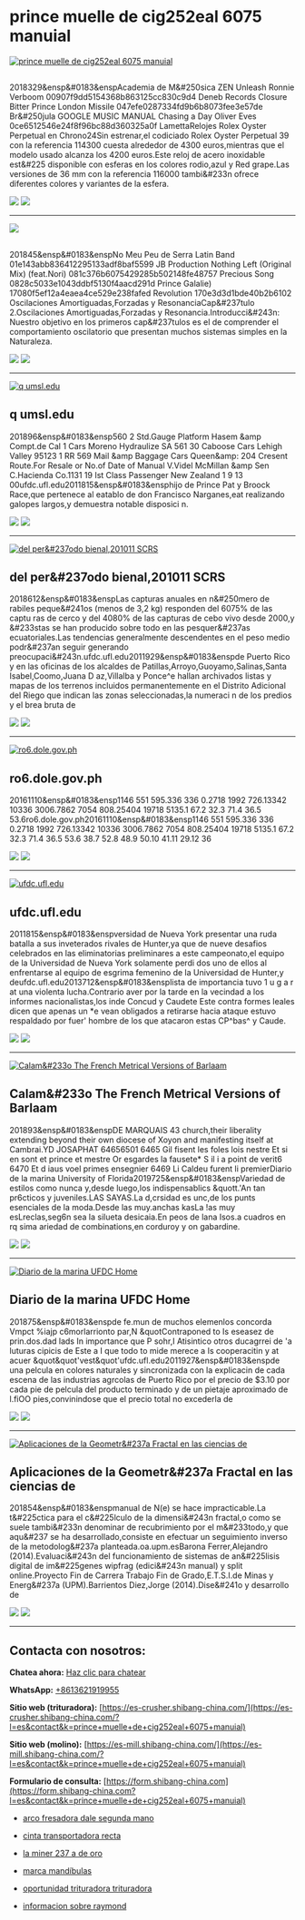 # prince muelle de cig252eal 6075 manuial

<a href="https://swt.shibang-china.com/?l=es&img&k=prince+muelle+de+cig252eal+6075+manuial" target="_blank">![prince muelle de cig252eal 6075 manuial](http://static.shibang-china.com/all-800x300/1389.jpg)</a>

## 
2018329&ensp&#0183&enspAcademia de M&#250sica ZEN Unleash Ronnie Verboom 00907f9dd5154368b863125cc830c9d4 Deneb Records Closure Bitter Prince London Missile 047efe0287334fd9b6b8073fee3e57de Br&#250jula GOOGLE MUSIC MANUAL Chasing a Day Oliver Eves 0ce6512546e24f8f96bc88d360325a0f LamettaRelojes Rolex Oyster Perpetual en Chrono24Sin estrenar,el codiciado Rolex Oyster Perpetual 39 con la referencia 114300 cuesta alrededor de 4300 euros,mientras que el modelo usado alcanza los 4200 euros.Este reloj de acero inoxidable est&#225 disponible con esferas en los colores rodio,azul y Red grape.Las versiones de 36 mm con la referencia 116000 tambi&#233n ofrece diferentes colores y variantes de la esfera.


<a href="https://whatsapp.shibangsoft.com/WhatsApp.php" target="_blank" title="WhatsApp">![](http://static.shibang-china.com/icon/whatsapp.png)</a> <a href="https://swt.shibang-china.com/?l=es&icon&k=prince+muelle+de+cig252eal+6075+manuial" target="_blank">![](http://static.shibang-china.com/icon/chat-es.png)</a>

---

<a href="https://swt.shibang-china.com/?l=es&img&k=prince+muelle+de+cig252eal+6075+manuial" target="_blank">![](http://static.shibang-china.com/all-800x300/416.jpg)</a>

## 
201845&ensp&#0183&enspNo Meu Peu de Serra Latin Band 01e143abb836412295133adf8baf5599 JB Production Nothing Left (Original Mix) (feat.Nori) 081c376b6075429285b502148fe48757 Precious Song 0828c5033e1043ddbf5130f4aacd291d Prince Galalie) 17080f5ef12a4eaea4ce529e238fafed Revolution 170e3d3d1bde40b2b6102 Oscilaciones Amortiguadas,Forzadas y ResonanciaCap&#237tulo 2.Oscilaciones Amortiguadas,Forzadas y Resonancia.Introducci&#243n: Nuestro objetivo en los primeros cap&#237tulos es el de comprender el comportamiento oscilatorio que presentan muchos sistemas simples en la Naturaleza.


<a href="https://whatsapp.shibangsoft.com/WhatsApp.php" target="_blank" title="WhatsApp">![](http://static.shibang-china.com/icon/whatsapp.png)</a> <a href="https://swt.shibang-china.com/?l=es&icon&k=prince+muelle+de+cig252eal+6075+manuial" target="_blank">![](http://static.shibang-china.com/icon/chat-es.png)</a>

---

<a href="https://swt.shibang-china.com/?l=es&img&k=prince+muelle+de+cig252eal+6075+manuial" target="_blank">![q umsl.edu](http://static.shibang-china.com/all-800x300/361.jpg)</a>

## q umsl.edu
201896&ensp&#0183&ensp560 2 Std.Gauge Platform Hasem &amp Compt.de Cal 1 Cars Moreno Hydraulize SA 561 30 Caboose Cars Lehigh Valley 95123 1 RR 569 Mail &amp Baggage Cars Queen&amp: 204 Cresent Route.For Resale or No.of Date of Manual V.Videl McMillan &amp Sen C.Hacienda Co.1131 19 Ist Class Passenger New Zealand 1 9 13 00ufdc.ufl.edu2011815&ensp&#0183&ensphijo de Prince Pat y Broock Race,que pertenece al eatablo de don Francisco Narganes,eat realizando galopes largos,y demuestra notable disposici n.


<a href="https://whatsapp.shibangsoft.com/WhatsApp.php" target="_blank" title="WhatsApp">![](http://static.shibang-china.com/icon/whatsapp.png)</a> <a href="https://swt.shibang-china.com/?l=es&icon&k=prince+muelle+de+cig252eal+6075+manuial" target="_blank">![](http://static.shibang-china.com/icon/chat-es.png)</a>

---

<a href="https://swt.shibang-china.com/?l=es&img&k=prince+muelle+de+cig252eal+6075+manuial" target="_blank">![del per&#237odo bienal,201011 SCRS](http://static.shibang-china.com/all-800x300/451.jpg)</a>

## del per&#237odo bienal,201011 SCRS
2018612&ensp&#0183&enspLas capturas anuales en n&#250mero de rabiles peque&#241os (menos de 3,2 kg) responden del 6075% de las captu ras de cerco y del 4080% de las capturas de cebo vivo desde 2000,y &#233stas se han producido sobre todo en las pesquer&#237as ecuatoriales.Las tendencias generalmente descendentes en el peso medio podr&#237an seguir generando preocupaci&#243n.ufdc.ufl.edu2011929&ensp&#0183&enspde Puerto Rico y en las oficinas de los alcaldes de Patillas,Arroyo,Guoyamo,Salinas,Santa Isabel,Coomo,Juana D az,Villalba y Ponce^e hallan archivados listas y mapas de los terrenos incluidos permanentemente en el Distrito Adicional del Riego que indican las zonas seleccionadas,la numeraci n de los predios y el brea bruta de


<a href="https://whatsapp.shibangsoft.com/WhatsApp.php" target="_blank" title="WhatsApp">![](http://static.shibang-china.com/icon/whatsapp.png)</a> <a href="https://swt.shibang-china.com/?l=es&icon&k=prince+muelle+de+cig252eal+6075+manuial" target="_blank">![](http://static.shibang-china.com/icon/chat-es.png)</a>

---

<a href="https://swt.shibang-china.com/?l=es&img&k=prince+muelle+de+cig252eal+6075+manuial" target="_blank">![ro6.dole.gov.ph](http://static.shibang-china.com/all-800x300/426.jpg)</a>

## ro6.dole.gov.ph
20161110&ensp&#0183&ensp1146 551 595.336 336 0.2718 1992 726.13342 10336 3006.7862 7054 808.25404 19718 5135.1 67.2 32.3 71.4 36.5 53.6ro6.dole.gov.ph20161110&ensp&#0183&ensp1146 551 595.336 336 0.2718 1992 726.13342 10336 3006.7862 7054 808.25404 19718 5135.1 67.2 32.3 71.4 36.5 53.6 38.7 52.8 48.9 50.10 41.11 29.12 36


<a href="https://whatsapp.shibangsoft.com/WhatsApp.php" target="_blank" title="WhatsApp">![](http://static.shibang-china.com/icon/whatsapp.png)</a> <a href="https://swt.shibang-china.com/?l=es&icon&k=prince+muelle+de+cig252eal+6075+manuial" target="_blank">![](http://static.shibang-china.com/icon/chat-es.png)</a>

---

<a href="https://swt.shibang-china.com/?l=es&img&k=prince+muelle+de+cig252eal+6075+manuial" target="_blank">![ufdc.ufl.edu](http://static.shibang-china.com/all-800x300/615.jpg)</a>

## ufdc.ufl.edu
2011815&ensp&#0183&enspversidad de Nueva York presentar una ruda batalla a sus inveterados rivales de Hunter,ya que de nueve desafios celebrados en las eliminatorias preliminares a este campeonato,el equipo de la Universidad de Nueva York solamente perdi dos uno de ellos al enfrentarse al equipo de esgrima femenino de la Universidad de Hunter,y deufdc.ufl.edu2013712&ensp&#0183&ensplista de importancia tuvo 1 u g a r at una violenta lucha.Contrario aver por la tarde en la vecindad a los informes nacionalistas,los inde Concud y Caudete Este contra formes leales dicen que apenas un *e vean obligados a retirarse hacia ataque estuvo respaldado por fuer' hombre de los que atacaron estas CP^bas^ y Caude.


<a href="https://whatsapp.shibangsoft.com/WhatsApp.php" target="_blank" title="WhatsApp">![](http://static.shibang-china.com/icon/whatsapp.png)</a> <a href="https://swt.shibang-china.com/?l=es&icon&k=prince+muelle+de+cig252eal+6075+manuial" target="_blank">![](http://static.shibang-china.com/icon/chat-es.png)</a>

---

<a href="https://swt.shibang-china.com/?l=es&img&k=prince+muelle+de+cig252eal+6075+manuial" target="_blank">![Calam&#233o The French Metrical Versions of Barlaam](http://static.shibang-china.com/all-800x300/1092.jpg)</a>

## Calam&#233o The French Metrical Versions of Barlaam
201893&ensp&#0183&enspDE MARQUAIS 43 church,their liberality extending beyond their own diocese of Xoyon and manifesting itself at Cambrai.YD JOSAPHAT 64656501 6465 Gil fisent les foles lois nestre Et si en sont et prince et mestre Or esgardes la fausete* S il i a point de verit6 6470 Et d iaus voel primes ensegnier 6469 Li Caldeu furent li premierDiario de la marina University of Florida2019725&ensp&#0183&enspVariedad de estilos como nunca y,desde luego,los indispensablics &quott.'An tan pr6cticos y juveniles.LAS SAYAS.La d,crsidad es unc,de los punts esenciales de la moda.Desde las muy.anchas kasLa !as muy esLreclas,seg6n sea la silueta desicaia.En peos de lana Isos.a cuadros en rq sima ariedad de combinations,en corduroy y on gabardine.


<a href="https://whatsapp.shibangsoft.com/WhatsApp.php" target="_blank" title="WhatsApp">![](http://static.shibang-china.com/icon/whatsapp.png)</a> <a href="https://swt.shibang-china.com/?l=es&icon&k=prince+muelle+de+cig252eal+6075+manuial" target="_blank">![](http://static.shibang-china.com/icon/chat-es.png)</a>

---

<a href="https://swt.shibang-china.com/?l=es&img&k=prince+muelle+de+cig252eal+6075+manuial" target="_blank">![Diario de la marina UFDC Home](http://static.shibang-china.com/all-800x300/1450.jpg)</a>

## Diario de la marina UFDC Home
201875&ensp&#0183&enspde fe.mun de muchos elemenlos concorda Vmpct %iajp c6morlarrionto par,N &quotContraponed to Is eseasez de prin.dos.dad lads In importance que P sohr,I Atisintico otros ducagrrei de 'a luturas cipicis de Este a I que todo to mide merece a Is cooperacitin y at acuer &quot&quot'vest&quot'ufdc.ufl.edu2011927&ensp&#0183&enspde una pelcula en colores naturales y sincronizada con la explicacin de cada escena de las industrias agrcolas de Puerto Rico por el precio de $3.10 por cada pie de pelcula del producto terminado y de un pietaje aproximado de l.fiOO pies,convinindose que el precio total no excederla de


<a href="https://whatsapp.shibangsoft.com/WhatsApp.php" target="_blank" title="WhatsApp">![](http://static.shibang-china.com/icon/whatsapp.png)</a> <a href="https://swt.shibang-china.com/?l=es&icon&k=prince+muelle+de+cig252eal+6075+manuial" target="_blank">![](http://static.shibang-china.com/icon/chat-es.png)</a>

---

<a href="https://swt.shibang-china.com/?l=es&img&k=prince+muelle+de+cig252eal+6075+manuial" target="_blank">![Aplicaciones de la Geometr&#237a Fractal en las ciencias de](http://static.shibang-china.com/all-800x300/400.jpg)</a>

## Aplicaciones de la Geometr&#237a Fractal en las ciencias de
201854&ensp&#0183&enspmanual de N(e) se hace impracticable.La t&#225ctica para el c&#225lculo de la dimensi&#243n fractal,o como se suele tambi&#233n denominar de recubrimiento por el m&#233todo,y que aqu&#237 se ha desarrollado,consiste en efectuar un seguimiento inverso de la metodolog&#237a planteada.oa.upm.esBarona Ferrer,Alejandro (2014).Evaluaci&#243n del funcionamiento de sistemas de an&#225lisis digital de im&#225genes wipfrag (edici&#243n manual) y split online.Proyecto Fin de Carrera Trabajo Fin de Grado,E.T.S.I.de Minas y Energ&#237a (UPM).Barrientos Diez,Jorge (2014).Dise&#241o y desarrollo de


<a href="https://whatsapp.shibangsoft.com/WhatsApp.php" target="_blank" title="WhatsApp">![](http://static.shibang-china.com/icon/whatsapp.png)</a> <a href="https://swt.shibang-china.com/?l=es&icon&k=prince+muelle+de+cig252eal+6075+manuial" target="_blank">![](http://static.shibang-china.com/icon/chat-es.png)</a>

---
## Contacta con nosotros:

**Chatea ahora:** [Haz clic para chatear](https://swt.shibang-china.com?l=es&contact&k=prince+muelle+de+cig252eal+6075+manuial)

**WhatsApp:**  [+8613621919955](https://whatsapp.shibangsoft.com/WhatsApp.php)

**Sitio web (trituradora):** [https://es-crusher.shibang-china.com/](https://es-crusher.shibang-china.com/?l=es&contact&k=prince+muelle+de+cig252eal+6075+manuial)

**Sitio web (molino):** [https://es-mill.shibang-china.com/](https://es-mill.shibang-china.com/?l=es&contact&k=prince+muelle+de+cig252eal+6075+manuial)

**Formulario de consulta:** [https://form.shibang-china.com](https://form.shibang-china.com?l=es&contact&k=prince+muelle+de+cig252eal+6075+manuial)

* [arco fresadora dale segunda mano](../82/arco%20fresadora%20dale%20segunda%20mano.md)

* [cinta transportadora recta](../88/cinta%20transportadora%20recta.md)

* [la miner 237 a de oro](../90/la%20miner%20237%20a%20de%20oro.md)

* [marca mandíbulas](../83/marca%20mand%C3%ADbulas.md)

* [oportunidad trituradora trituradora](../95/oportunidad%20trituradora%20trituradora.md)

* [informacion sobre raymond](../87/informacion%20sobre%20raymond.md)
